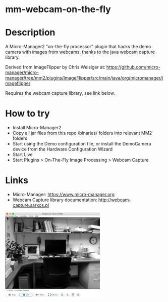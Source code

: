 # mm-webcam-on-the-fly

Description
===========
 A Micro-Manager2 "on-the-fly processor" plugin that hacks the demo camera with images from webcams, thanks to the java webcam capture library.
 
 Derived from ImageFlipper by Chris Weisiger at: https://github.com/micro-manager/micro-manager/tree/mm2/plugins/ImageFlipper/src/main/java/org/micromanager/imageflipper
 
 Requires the webcam capture library, see link below.
 
How to try
===========
* Install Micro-Manager2
* Copy all jar files from this repo /binaries/ folders into relevant MM2 folders
* Start using the Demo configuration file, or install the DemoCamera device from the Hardware Configuration Wizard
* Start Live 
* Start Plugins > On-The-Fly Image Processing > Webcam Capture

Links
=====
* Micro-Manager: https://www.micro-manager.org
* Webcam Capture library documentation: http://webcam-capture.sarxos.pl


[![](https://github.com/mutterer/mm-webcam-on-the-fly/blob/master/snap.jpg)](https://github.com/mutterer/mm-webcam-on-the-fly)
